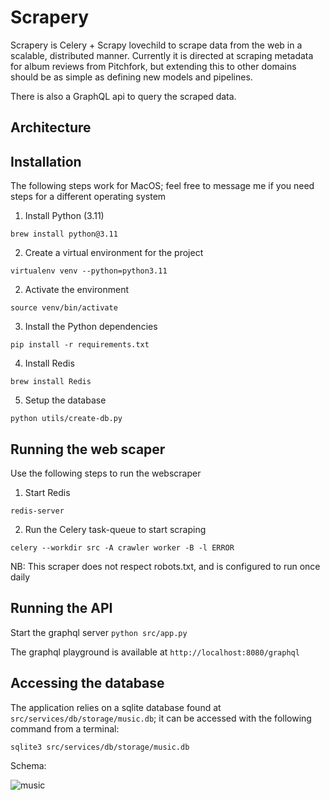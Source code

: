# Scrapery
Scrapery is Celery + Scrapy lovechild to scrape data from the web in a scalable, distributed manner. Currently it is directed at scraping metadata for album reviews from Pitchfork, but extending this to other domains should be as simple as defining new models and pipelines.

There is also a GraphQL api to query the scraped data.


## Architecture

## Installation

The following steps work for MacOS; feel free to message me if you need steps for a different operating system

1. Install Python (3.11)
```
brew install python@3.11
```
2. Create a virtual environment for the project
```
virtualenv venv --python=python3.11
```
2. Activate the environment
```
source venv/bin/activate
```
3. Install the Python dependencies
```
pip install -r requirements.txt
```
4. Install Redis
```
brew install Redis
```
5. Setup the database
```
python utils/create-db.py
```

## Running the web scaper

Use the following steps to run the webscraper
1. Start Redis
```
redis-server
```
2. Run the Celery task-queue to start scraping
```
celery --workdir src -A crawler worker -B -l ERROR
```

NB: This scraper does not respect robots.txt, and is configured to run once daily

## Running the API

Start the graphql server
```python src/app.py```

The graphql playground is available at `http://localhost:8080/graphql`

## Accessing the database

The application relies on a sqlite database found at `src/services/db/storage/music.db`; it can be accessed with the following command from a terminal:
```
sqlite3 src/services/db/storage/music.db
```
Schema:

![music](https://user-images.githubusercontent.com/19412227/224117571-6d1ea250-4a1f-47c8-a025-9a959b5da1f4.png)
